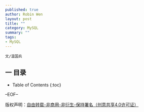 ```yaml
---
published: true
author: Robin Wen
layout: post
title: ""
category: MySQL
summary: ""
tags:
- MySQL
---
```


`文/温国兵`

## 一 目录

* Table of Contents
{:toc}

–EOF–

版权声明：[自由转载-非商用-非衍生-保持署名（创意共享4.0许可证）](http://creativecommons.org/licenses/by-nc-nd/4.0/deed.zh)

